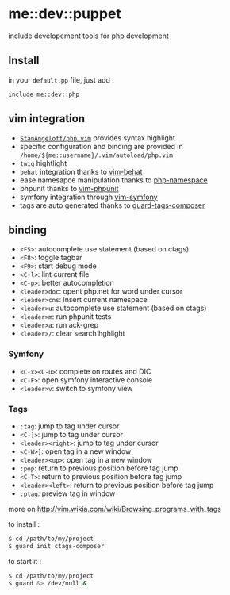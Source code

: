 # me::dev::puppet

include developement tools for php development

## Install

in your `default.pp` file, just add :

``` puppet
include me::dev::php
```

## vim integration

* [`StanAngeloff/php.vim`](https://github.com/StanAngeloff/php.vim) provides syntax highlight
* specific configuration and binding are provided in `/home/${me::username}/.vim/autoload/php.vim`
* `twig` hightlight
* `behat` integration thanks to [vim-behat](https://github.com/veloce/vim-behat)
* ease namesapce manipulation thanks to [php-namespace](git://github.com/arnaud-lb/vim-php-namespace.git)
* phpunit thanks to [vim-phpunit](https://github.com/docteurklein/vim-phpunit)
* symfony integration through [vim-symfony](git://github.com/docteurklein/vim-symfony.git)
* tags are auto generated thanks to [guard-tags-composer](https://github.com/everzet/guard-ctags-composer)

## binding

* `<F5>`: autocomplete use statement (based on ctags)
* `<F8>`: toggle tagbar
* `<F9>`: start debug mode
* `<C-l>`: lint current file
* `<C-p>`: better autocompletion
* `<leader>doc`: opent php.net for word under cursor
* `<leader>cns`: insert current namespace
* `<leader>u`: autocomplete use statement (based on ctags)
* `<leader>m`: run phpunit tests
* `<leader>a`: run ack-grep
* `<leader>/`: clear search hghlight

### Symfony

* `<C-x><C-u>`: complete on routes and DIC
* `<C-F>`: open symfony interactive console
* `<leader>v`: switch to symfony view

### Tags

* `:tag`: jump to tag under cursor
* `<C-]>`: jump to tag under cursor
* `<leader><right>`: jump to tag under cursor
* `<C-W>]`: open tag in a new window
* `<leader><up>`: open tag in a new window
* `:pop`: return to previous position before tag jump
* `<C-T>`: return to previous position before tag jump
* `<leader><left>`: return to previous position before tag jump
* `:ptag`: preview tag in window

more on http://vim.wikia.com/wiki/Browsing_programs_with_tags

to install :

``` sh
$ cd /path/to/my/project
$ guard init ctags-composer
```

to start it :

``` sh
$ cd /path/to/my/project
$ guard &> /dev/null &
```

